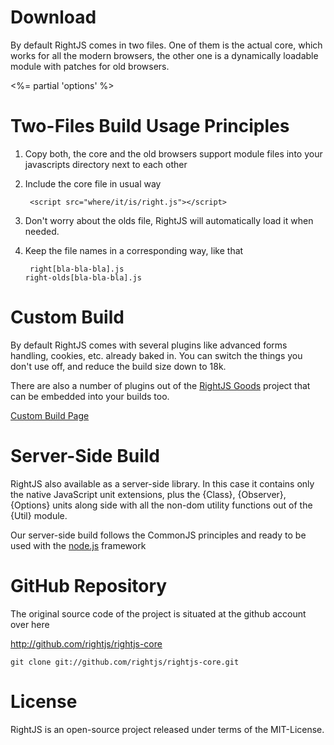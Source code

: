 # Download

By default RightJS comes in two files. One of them is the actual core, which works for all the modern browsers,
the other one is a dynamically loadable module with patches for old browsers.

<%= partial 'options' %>

# Two-Files Build Usage Principles

1. Copy both, the core and the old browsers support module files into your javascripts directory next to each other

2. Include the core file in usual way

        <script src="where/it/is/right.js"></script>

3. Don't worry about the olds file, RightJS will automatically load it when needed.

4. Keep the file names in a corresponding way, like that

        right[bla-bla-bla].js
       right-olds[bla-bla-bla].js
        

# Custom Build

By default RightJS comes with several plugins like advanced forms handling, cookies, etc. already baked in.
You can switch the things you don't use off, and reduce the build size down to 18k.

There are also a number of plugins out of the [RightJS Goods](/goods) project that can be embedded into your builds too.

[Custom Build Page](<%= builds_path %>)


# Server-Side Build

RightJS also available as a server-side library. In this case it contains only the
native JavaScript unit extensions, plus the {Class}, {Observer}, {Options} units along
side with all the non-dom utility functions out of the {Util} module.

Our server-side build follows the CommonJS principles and ready to be used with the
[node.js](http://nodejs.org) framework


# GitHub Repository

The original source code of the project is situated at the github account over here

<http://github.com/rightjs/rightjs-core>

`git clone git://github.com/rightjs/rightjs-core.git`


# License

RightJS is an open-source project released under terms of the MIT-License.
